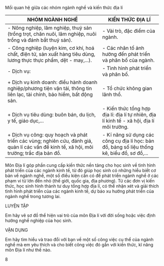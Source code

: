Mối quan hệ giữa các nhóm ngành nghề và kiến thức địa lí

NHÓM NGÀNH NGHỀ | KIẾN THỨC ĐỊA LÍ
--- | ---
- Nông nghiệp, lâm nghiệp, thuỷ sản (trồng trọt, chăn nuôi, lâm nghiệp, nuôi trồng và đánh bắt thuỷ sản). | - Vài trò, đặc điểm của ngành.
- Công nghiệp (luyện kim, cơ khí, hoá chất, điện tử, sản xuất hàng tiêu dùng, lương thực thực phẩm, dệt - may,...). | - Các nhân tố ảnh hưởng đến phát triển và phân bố của ngành.
- Dịch vụ: | - Tình hình phát triển và phân bố.
+ Dịch vụ kinh doanh: điều hành doanh nghiệp/phương tiện vận tải, thông tin liên lạc, tài chính, bảo hiểm, bất động sản. | - Tổ chức không gian lãnh thổ.
+ Dịch vụ tiêu dùng: buôn bán, du lịch, y tế, giáo dục,... | - Kiến thức tổng hợp địa lí: địa lí tự nhiên, địa lí kinh tế - xã hội, địa lí môi trường.
+ Dịch vụ công: quy hoạch và phát triển các vùng; nghiên cứu, đánh giá, quản lí các vấn đề kinh tế, xã hội, môi trường; trắc địa bản đồ. | - Kĩ năng sử dụng các công cụ địa lí học: bản đồ, bảng số liệu thống kê, biểu đồ, sơ đồ,...

Môn Địa lí góp phần cung cấp kiến thức nền tảng cho học sinh về tình hình phát triển của các ngành kinh tế, từ đó giúp học sinh có những hiểu biết cơ bản về ngành nghề, một số điều kiện cần có để phát triển ngành nghề ở các phạm vi từ lớn đến nhỏ (thế giới, quốc gia, địa phương). Từ các đơn vị kiến thức, học sinh hình thành tư duy tổng hợp địa lí, có thể nhận xét và giải thích tình hình phát triển của các ngành kinh tế, dự báo xu hướng phát triển của ngành nghề trong tương lai.

LUYỆN TẬP

Em hãy vẽ sơ đồ thể hiện vai trò của môn Địa lí với đời sống hoặc việc định hướng nghề nghiệp của học sinh.

VẬN DỤNG

Em hãy tìm hiểu và trao đổi với bạn về một số công việc cụ thể của ngành nghề mà em yêu thích và cho biết công việc đó gắn với kiến thức, kĩ năng môn Địa lí như thế nào.

8